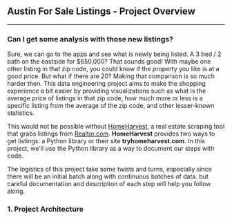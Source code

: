 ## Austin For Sale Listings - Project Overview
---
### Can I get some analysis with those new listings? 
Sure, we can go to the apps and see what is newly being listed. A 3 bed / 2 bath on the eastside for $650,000? That sounds good! With maybe one other listing in that zip code, you could know if the property you like is at a good price. But what if there are 20? Making that comparison is so much harder then. This data engineering project aims to make the shopping experience a bit easier by providing visualizations such as what is the average price of listings in that zip code, how much more or less is a specific listing from the average of the zip code, and other lesser-known statistics.

This would not be possible without [HomeHarvest](https://github.com/Bunsly/HomeHarvest/tree/master), a real estate scraping tool that grabs listings from [Realtor.com](https://realtor.com). **HomeHarvest** provides two ways to get listings: a Python library or their site **tryhomeharvest.com**. In this project, we'll use the Python library as a way to document our steps with code.

The logistics of this project take some twists and turns, especially since there will be an initial batch along with continuous batches of data. but careful documentation and description of each step will help you follow along.

### 1. Project Architecture
